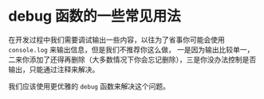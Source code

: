# debug 函数的一些常见用法

在开发过程中我们需要调试输出一些内容，以往为了省事你可能会使用 `console.log` 来输出信息，但是我们不推荐你这么做，
一是因为输出比较单一，二来你添加了还得再删除（大多数情况下你会忘记删除），三是你没办法控制是否输出，只能通过注释来解决。

我们应该使用更优雅的 `debug` 函数来解决这个问题。



